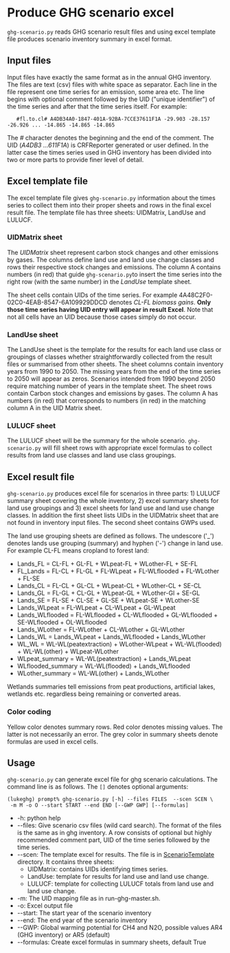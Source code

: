 # Produce GHG scenario excel #

`ghg-scenario.py` reads GHG scenario result files and using
excel template file produces scenario inventory summary in excel format. 

## Input files ##

Input files have exactly the same format as in the annual GHG inventory.
The files are text (csv) files with white space as separator. Each line
in the file represent one time series for an emission, some area etc.
The line begins with optional comment followed by the UID ("unique identifier")
of the time series and after that the time series itself. For example:

       #fl.to.cl# A4DB34A0-1847-401A-92BA-7CCE37611F1A -29.903 -28.157 -26.926 ... -14.865 -14.865 -14.865

The *#* character denotes the beginning and the end of the comment. The UID (*A4DB3 ...611F1A*) is CRFReporter generated or
user defined. In the latter case the times series used in GHG inventory has been
divided into two or more parts to provide finer level of detail.

## Excel template file ##

The excel template file gives `ghg-scenario.py` information about the times series to collect
them into their proper sheets and rows in the final excel result file. The template file
has three sheets: UIDMatrix, LandUse and LULUCF.

### UIDMatrix sheet ###

The *UIDMatrix* sheet represent carbon stock changes and other emissions by gases. The columns
define land use and land use change classes and rows their respective stock changes and emissions.
The column A contains numbers (in red) that guide `ghg-scenario.py`to insert the time series
into the right row (with the same number) in the *LandUse* template sheet. 

The sheet cells contain UIDs of the time series. For example 4A48C2F0-02C0-4EAB-8547-6A109929DDCD 
denotes *CL-FL biomass gains*. **Only those time series having UID entry will appear in result Excel**. 
Note that not all cells have an UID because those cases simply do not occur.

### LandUse sheet ###

The LandUse sheet is the template for the results for each land use class or groupings of classes 
whether straightforwardly collected from the result files or summarised from other sheets.
The sheet columns contain inventory years from 1990 to 2050. The missing years from the end of the
time series to 2050 will appear as zeros. Scenarios intended from 1990 beyond 2050
require matching number of years in the template sheet. The sheet rows contain Carbon stock changes
and emissions by gases. The column A has numbers (in red) that corresponds to numbers (in red)
in the matching column A in the UID Matrix sheet.

### LULUCF sheet ###

The LULUCF sheet will be the summary for the whole scenario. `ghg-scenario.py` will fill sheet
rows with appropriate excel formulas to collect results from land use classes and land use class
groupings.

## Excel result file ##

`ghg-scenario.py` produces excel file for scenarios in three parts: 1) LULUCF summary
sheet covering the whole inventory, 2) excel summary sheets for land use groupings and
3) excel sheets for land use and land use change classes. In addition the first
sheet lists UIDs in the UIDMatrix sheet that are not found in inventory input files.
The second sheet contains GWPs used.

The land use grouping sheets are defined as follows. The undescore ('_') denotes
lands use grouping (summary) and hyphen ('-') change in land use.
For example CL-FL means cropland to forest land:

 + Lands_FL = CL-FL + GL-FL + WLpeat-FL + WLother-FL + SE-FL
 + FL_Lands = FL-CL + FL-GL + FL-WLpeat + FL-WLflooded + FL-WLother + FL-SE
 + Lands_CL = FL-CL + GL-CL + WLpeat-CL + WLother-CL + SE-CL
 + Lands_GL = FL-GL + CL-GL + WLpeat-GL + WLother-Gl + SE-GL
 + Lands_SE = FL-SE + CL-SE + GL-SE + WLpeat-SE + WLother-SE
 + Lands_WLpeat = FL-WLpeat + CL-WLpeat + GL-WLpeat
 + Lands_WLflooded = FL-WLflooded + CL-WLflooded + GL-WLflooded + SE-WLflooded + OL-WLflooded
 + Lands_WLother = FL-WLother + CL-WLother + GL-WLother
 + Lands_WL = Lands_WLpeat + Lands_WLflooded + Lands_WLother
 + WL_WL = WL-WL(peatextraction) + WLother-WLpeat + WL-WL(flooded) + WL-WL(other) + WLpeat-WLother
 + WLpeat_summary = WL-WL(peatextraction) + Lands_WLpeat
 + WLflooded_summary = WL-WL(flooded) + Lands_WLflooded
 + WLother_summary = WL-WL(other) + Lands_WLother

Wetlands summaries tell emissions from peat productions, artificial lakes, wetlands etc.
regardless being remaining or converted areas.

### Color coding ###

Yellow color denotes summary rows. Red color denotes missing values. The latter is not necessarily
an error. The grey color in summary sheets denote formulas are used in excel cells.

## Usage ##

`ghg-scenario.py` can generate excel file for ghg scenario calculations.
The command line is as follows. The `[]` denotes optional arguments:

	(lukeghg) prompt% ghg-scenario.py [-h] --files FILES  --scen SCEN \
     -m M -o O --start START --end END [--GWP GWP] [--formulas] 
     
- -h: python help
- --files: Give scenario csv files (wild card search). The format of
the files is the  same as in ghg inventory. A row consists of optional
but highly recommended comment part, UID of the time series followed by the time series.
- --scen: The template excel for results. The file is in [ScenarioTemplate](ScenarioTemplate) directory.
  It contains three sheets:
  - UIDMatrix: contains  UIDs  identifying times series.
  - LandUse: template for results for land use and land use change.
  - LULUCF: template for collecting LULUCF totals from land use and land use change. 
- -m: The UID mapping file as in run-ghg-master.sh.
- -o: Excel output file
- --start: The start year of the scenario inventory
- --end: The end year of the scenario inventory
- --GWP: Global warming potential for CH4 and N2O, possible values AR4 (GHG inventory) or AR5 (default)
- --formulas: Create excel formulas in summary sheets, default True
